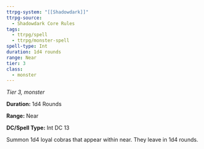 ```yaml
---
ttrpg-system: "[[Shadowdark]]"
ttrpg-source:
  - Shadowdark Core Rules
tags:
  - ttrpg/spell
  - ttrpg/monster-spell
spell-type: Int
duration: 1d4 rounds
range: Near
tier: 3
class:
  - monster
---
```

*Tier 3, monster*

**Duration:** 1d4 Rounds

**Range:** Near

**DC/Spell Type:** Int DC 13

Summon 1d4 loyal cobras that appear within near. They leave in 1d4 rounds. 
